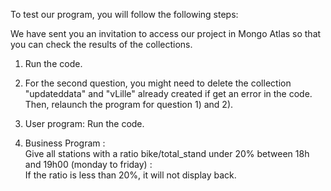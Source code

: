 To test our program, you will follow the following steps:

We have sent you an invitation to access our project in Mongo Atlas so that you can check the results of the collections.

1) Run the code.

2) For the second question, you might need to delete the collection "updateddata" and "vLille" already created if get an error in the code. 
Then, relaunch the program for question 1) and 2). 

3) User program: 
  Run the code.

4) Business Program :  
 Give all stations with a ratio bike/total_stand under 20% between 18h and 19h00 (monday to friday) :  
 If the ratio is less than 20%, it will not display back. 
